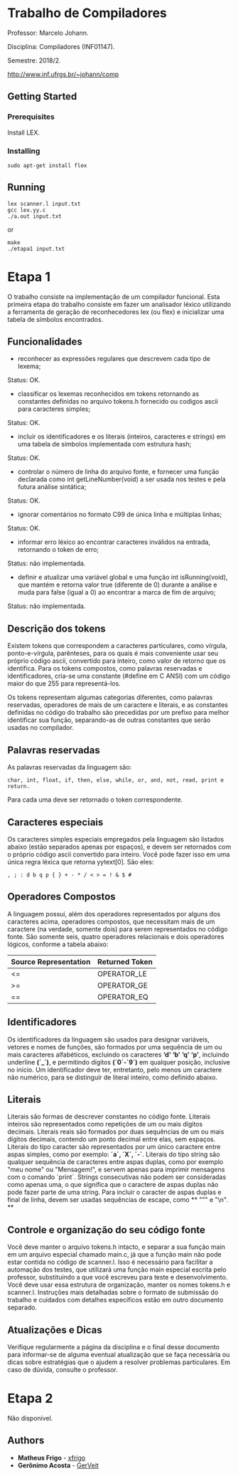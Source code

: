 

# Trabalho de Compiladores

Professor: Marcelo Johann.

Disciplina: Compiladores (INF01147).

Semestre: 2018/2.

http://www.inf.ufrgs.br/~johann/comp

## Getting Started
### Prerequisites

Install LEX.

### Installing

```
sudo apt-get install flex
```

## Running

```
lex scanner.l input.txt
gcc lex.yy.c
./a.out input.txt
```

or 

```
make
./etapa1 input.txt
```

# Etapa 1

O trabalho consiste na implementação de um compilador funcional. 
Esta primeira etapa do trabalho consiste em fazer um analisador léxico utilizando a ferramenta de geração de reconhecedores lex (ou flex) e inicializar uma tabela de símbolos encontrados. 

## Funcionalidades

* reconhecer as expressões regulares que descrevem cada tipo de lexema;

Status: OK.

* classificar os lexemas reconhecidos em tokens retornando as constantes definidas no arquivo tokens.h fornecido ou codigos ascii para caracteres simples;

Status: OK.

* incluir os identificadores e os literais (inteiros, caracteres e strings) em uma tabela de símbolos implementada com estrutura hash;

Status: OK.

* controlar o número de linha do arquivo fonte, e fornecer uma função declarada como int getLineNumber(void) a ser usada nos testes e pela futura análise sintática;

Status: OK.

* ignorar comentários no formato C99 de única linha e múltiplas linhas;

Status: OK.

* informar erro léxico ao encontrar caracteres inválidos na entrada, retornando o token de erro;

Status: não implementada.

* definir e atualizar uma variável global e uma função int isRunning(void), que mantém e retorna valor true (diferente de 0) durante a análise e muda para false (igual a 0) ao encontrar a marca de fim de arquivo; 

Status: não implementada.

## Descrição dos tokens 

  Existem tokens que correspondem a caracteres particulares, como vírgula, ponto-e-vírgula,
parênteses, para os quais é mais conveniente usar seu próprio código ascii, convertido para
inteiro, como valor de retorno que os identifica. Para os tokens compostos, como palavras
reservadas e identificadores, cria-se uma constante (#define em C ANSI) com um código
maior do que 255 para representá-los.

  Os tokens representam algumas categorias diferentes, como palavras reservadas, operadores
de mais de um caractere e literais, e as constantes definidas no código do trabalho são
precedidas por um prefixo para melhor identificar sua função, separando-as de outras
constantes que serão usadas no compilador. 

## Palavras reservadas

As palavras reservadas da linguagem são: 

```
char, int, float, if, then, else, while, or, and, not, read, print e return.
```

Para cada uma deve ser retornado o token correspondente.

## Caracteres especiais 

Os caracteres simples especiais empregados pela linguagem são listados abaixo (estão
separados apenas por espaços), e devem ser retornados com o próprio código ascii convertido
para inteiro. Você pode fazer isso em uma única regra léxica que retorna yytext[0]. São
eles: 

```
, ; : d b q p { } + - * / < > = ! & $ #
```

## Operadores Compostos

A linguagem possui, além dos operadores representados por alguns dos caracteres acima,
operadores compostos, que necessitam mais de um caractere (na verdade, somente dois) para
serem representados no código fonte. São somente seis, quatro operadores relacionais e dois
operadores lógicos, conforme a tabela abaixo: 

| Source Representation  | Returned Token |
| ------------- | ------------- |
| <=  | OPERATOR_LE  |
| >=  | OPERATOR_GE  |
| ==  | OPERATOR_EQ  |

## Identificadores

Os identificadores da linguagem são usados para designar variáveis, vetores e nomes de
funções, são formados por uma sequência de um ou mais caracteres alfabéticos, excluindo os
caracteres **‘d' ‘b' ‘q' ‘p'**, incluindo underline **(´_´)**, e permitindo dígitos **(´0´-´9´)** em qualquer
posição, inclusive no início. Um identificador deve ter, entretanto, pelo menos um caractere
não numérico, para se distinguir de literal inteiro, como definido abaixo.

## Literais

Literais são formas de descrever constantes no código fonte. 
Literais inteiros são representados como repetições de um ou mais dígitos decimais. 
Literais reais são formados por duas sequências de um ou mais dígitos decimais, contendo um ponto decimal entre elas, sem espaços. 
Literais do tipo caracter são representados por um único caractere entre aspas simples, como por exemplo: **´a´, ´X´, ´-´**. 
Literais do tipo string são qualquer sequência de caracteres entre aspas duplas, como por exemplo "meu nome" ou "Mensagem!", e servem apenas para imprimir mensagens com o comando ´print´. 
Strings consecutivas não podem ser consideradas como apenas uma, o que significa que o caractere de aspas duplas não pode fazer parte de uma string. 
Para incluir o caracter de aspas duplas e final de linha, devem ser usadas sequências de escape, como ** "\"" e "\n". **

## Controle e organização do seu código fonte 

Você deve manter o arquivo tokens.h intacto, e separar a sua função main em um arquivo especial chamado main.c, já que a função main não pode estar contida no código de scanner.l. 
Isso é necessário para facilitar a automação dos testes, que utilizará uma função main especial escrita pelo professor, substituindo a que você escreveu para teste e desenvolvimento. 
Você deve usar essa estrutura de organização, manter os nomes tokens.h e scanner.l. 
Instruções mais detalhadas sobre o formato de submissão do trabalho e cuidados com detalhes específicos estão em outro documento separado. 

## Atualizações e Dicas 

Verifique regularmente a página da disciplina e o final desse documento para informar-se de alguma eventual atualização que se faça necessária ou dicas sobre estratégias que o ajudem a resolver problemas particulares. 
Em caso de dúvida, consulte o professor. 

# Etapa 2

Não disponível.

## Authors

* **Matheus Frigo** - [xfrigo](https://github.com/xfrigo)
* **Gerônimo Acosta** - [GerVeit](https://github.com/gerveit)

